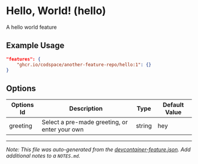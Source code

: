 
# Hello, World! (hello)

A hello world feature

## Example Usage

```json
"features": {
    "ghcr.io/codspace/another-feature-repo/hello:1": {}
}
```

## Options

| Options Id | Description | Type | Default Value |
|-----|-----|-----|-----|
| greeting | Select a pre-made greeting, or enter your own | string | hey |



---

_Note: This file was auto-generated from the [devcontainer-feature.json](https://github.com/codspace/another-feature-repo/blob/main/src/hello/devcontainer-feature.json).  Add additional notes to a `NOTES.md`._
